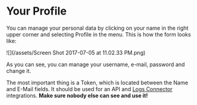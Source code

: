 # Your Profile

You can manage your personal data by clicking on your name in the right upper corner and selecting Profile in the menu. This is how the form looks like:

![](/assets/Screen Shot 2017-07-05 at 11.02.33 PM.png)

As you can see, you can manage your username, e-mail, password and change it.

The most important thing is a Token, which is located between the Name and E-Mail fields. It should be used for an API and [Logs Connector](/log-files-processing.md) integrations. **Make sure nobody else can see and use it!**

